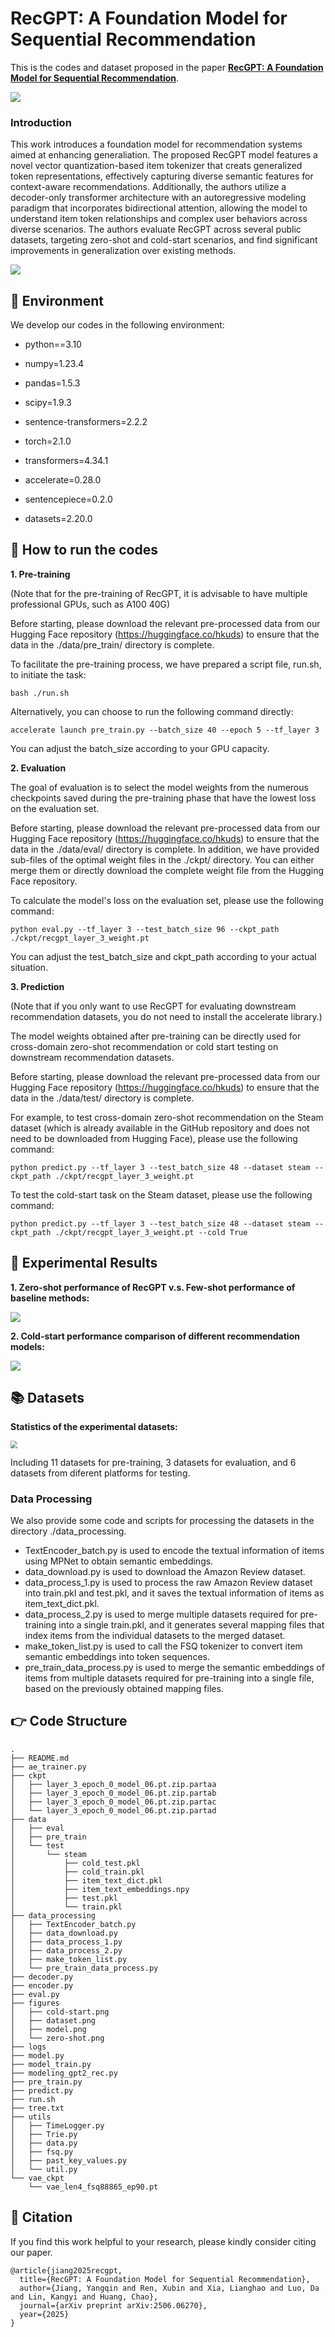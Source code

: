 # RecGPT: A Foundation Model for Sequential Recommendation

This is the codes and dataset proposed in the paper **[RecGPT: A Foundation Model for Sequential Recommendation](https://arxiv.org/abs/2506.06270)**.

<img src="./figures/recgpt.png" style="zoom:100%;" />

### Introduction

This work introduces a foundation model for recommendation systems aimed at enhancing generaliation. The proposed RecGPT model features a novel vector quantization-based item tokenizer that creats generalized token representations, effectively capturing diverse semantic features for context-aware recommendations. Additionally, the authors utilize a decoder-only transformer architecture with an autoregressive modeling paradigm that incorporates bidirectional attention, allowing the model to understand item token relationships and complex user behaviors across diverse scenarios. The authors evaluate RecGPT across several public datasets, targeting zero-shot and cold-start scenarios, and find significant improvements in generalization over existing methods.

<img src="./figures/model.png" style="zoom:100%;" />

## 📝 Environment

We develop our codes in the following environment:

- python==3.10

- numpy=1.23.4

- pandas=1.5.3

- scipy=1.9.3

- sentence-transformers=2.2.2

- torch=2.1.0

- transformers=4.34.1

- accelerate=0.28.0

- sentencepiece=0.2.0

- datasets=2.20.0
## 🚀 How to run the codes

**1. Pre-training**

(Note that for the pre-training of RecGPT, it is advisable to have multiple professional GPUs, such as A100 40G)

Before starting, please download the relevant pre-processed data from our Hugging Face repository (https://huggingface.co/hkuds) to ensure that the data in the ./data/pre_train/ directory is complete. 

To facilitate the pre-training process, we have prepared a script file, run.sh, to initiate the task:

```
bash ./run.sh
```

Alternatively, you can choose to run the following command directly:

```
accelerate launch pre_train.py --batch_size 40 --epoch 5 --tf_layer 3
```

You can adjust the batch_size according to your GPU capacity.

**2. Evaluation**

The goal of evaluation is to select the model weights from the numerous checkpoints saved during the pre-training phase that have the lowest loss on the evaluation set. 

Before starting, please download the relevant pre-processed data from our Hugging Face repository (https://huggingface.co/hkuds) to ensure that the data in the ./data/eval/ directory is complete. In addition, we have provided sub-files of the optimal weight files in the ./ckpt/ directory. You can either merge them or directly download the complete weight file from the Hugging Face repository.

To calculate the model's loss on the evaluation set, please use the following command:

```
python eval.py --tf_layer 3 --test_batch_size 96 --ckpt_path ./ckpt/recgpt_layer_3_weight.pt
```

You can adjust the test_batch_size and ckpt_path according to your actual situation.

**3. Prediction**

(Note that if you only want to use RecGPT for evaluating downstream recommendation datasets, you do not need to install the accelerate library.)

The model weights obtained after pre-training can be directly used for cross-domain zero-shot recommendation or cold start testing on downstream recommendation datasets. 

Before starting, please download the relevant pre-processed data from our Hugging Face repository (https://huggingface.co/hkuds) to ensure that the data in the ./data/test/ directory is complete.

For example, to test cross-domain zero-shot recommendation on the Steam dataset (which is already available in the GitHub repository and does not need to be downloaded from Hugging Face), please use the following command:

```
python predict.py --tf_layer 3 --test_batch_size 48 --dataset steam --ckpt_path ./ckpt/recgpt_layer_3_weight.pt
```

To test the cold-start task on the Steam dataset, please use the following command:

```
python predict.py --tf_layer 3 --test_batch_size 48 --dataset steam --ckpt_path ./ckpt/recgpt_layer_3_weight.pt --cold True
```

## 🎯 Experimental Results

**1. Zero-shot performance of RecGPT v.s. Few-shot performance of baseline methods:**

<img src="./figures/zero-shot.png" style="zoom:100%;" />

**2. Cold-start performance comparison of different recommendation models:**

<img src="./figures/cold-start.png" style="zoom:100%;" />

## 📚 Datasets

**Statistics of the experimental datasets:**

<img src="./figures/dataset.png" style="zoom:70%;" />

Including 11 datasets for pre-training, 3 datasets for evaluation, and 6 datasets from diferent platforms for testing.

### Data Processing

We also provide some code and scripts for processing the datasets in the directory ./data_processing.

- TextEncoder_batch.py is used to encode the textual information of items using MPNet to obtain semantic embeddings.
- data_download.py is used to download the Amazon Review dataset.
- data_process_1.py is used to process the raw Amazon Review dataset into train.pkl and test.pkl, and it saves the textual information of items as item_text_dict.pkl.
- data_process_2.py is used to merge multiple datasets required for pre-training into a single train.pkl, and it generates several mapping files that index items from the individual datasets to the merged dataset.
- make_token_list.py is used to call the FSQ tokenizer to convert item semantic embeddings into token sequences.
- pre_train_data_process.py is used to merge the semantic embeddings of items from multiple datasets required for pre-training into a single file, based on the previously obtained mapping files.

## 👉 Code Structure

```
.
├── README.md
├── ae_trainer.py
├── ckpt
│   ├── layer_3_epoch_0_model_06.pt.zip.partaa
│   ├── layer_3_epoch_0_model_06.pt.zip.partab
│   ├── layer_3_epoch_0_model_06.pt.zip.partac
│   └── layer_3_epoch_0_model_06.pt.zip.partad
├── data
│   ├── eval
│   ├── pre_train
│   └── test
│       └── steam
│           ├── cold_test.pkl
│           ├── cold_train.pkl
│           ├── item_text_dict.pkl
│           ├── item_text_embeddings.npy
│           ├── test.pkl
│           └── train.pkl
├── data_processing
│   ├── TextEncoder_batch.py
│   ├── data_download.py
│   ├── data_process_1.py
│   ├── data_process_2.py
│   ├── make_token_list.py
│   └── pre_train_data_process.py
├── decoder.py
├── encoder.py
├── eval.py
├── figures
│   ├── cold-start.png
│   ├── dataset.png
│   ├── model.png
│   └── zero-shot.png
├── logs
├── model.py
├── model_train.py
├── modeling_gpt2_rec.py
├── pre_train.py
├── predict.py
├── run.sh
├── tree.txt
├── utils
│   ├── TimeLogger.py
│   ├── Trie.py
│   ├── data.py
│   ├── fsq.py
│   ├── past_key_values.py
│   └── util.py
└── vae_ckpt
    └── vae_len4_fsq88865_ep90.pt
```

## 🌟 Citation

If you find this work helpful to your research, please kindly consider citing our paper.

```
@article{jiang2025recgpt,
  title={RecGPT: A Foundation Model for Sequential Recommendation},
  author={Jiang, Yangqin and Ren, Xubin and Xia, Lianghao and Luo, Da and Lin, Kangyi and Huang, Chao},
  journal={arXiv preprint arXiv:2506.06270},
  year={2025}
}
```

